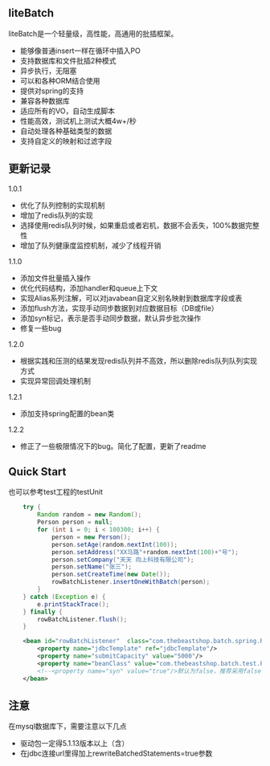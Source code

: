 
## liteBatch
liteBatch是一个轻量级，高性能，高通用的批插框架。

* 能够像普通insert一样在循环中插入PO
* 支持数据库和文件批插2种模式
* 异步执行，无阻塞
* 可以和各种ORM结合使用
* 提供对spring的支持
* 兼容各种数据库
* 适应所有的VO，自动生成脚本
* 性能高效，测试机上测试大概4w+/秒
* 自动处理各种基础类型的数据
* 支持自定义的映射和过滤字段

## 更新记录
1.0.1

* 优化了队列控制的实现机制
* 增加了redis队列的实现
* 选择使用redis队列时候，如果重启或者宕机，数据不会丢失，100%数据完整性
* 增加了队列健康度监控机制，减少了线程开销

1.1.0

* 添加文件批量插入操作
* 优化代码结构，添加handler和queue上下文
* 实现Alias系列注解，可以对javabean自定义别名映射到数据库字段或表
* 添加flush方法，实现手动同步数据到对应数据目标（DB或file）
* 添加syn标记，表示是否手动同步数据，默认异步批次操作
* 修复一些bug

1.2.0

* 根据实践和压测的结果发现redis队列并不高效，所以删除redis队列队列实现方式
* 实现异常回调处理机制

1.2.1

* 添加支持spring配置的bean类

1.2.2

* 修正了一些极限情况下的bug。简化了配置，更新了readme

## Quick Start
也可以参考test工程的testUnit

```java
	try {
		Random random = new Random();
		Person person = null;
		for (int i = 0; i < 100300; i++) {
			person = new Person();
			person.setAge(random.nextInt(100));
			person.setAddress("XX马路"+random.nextInt(100)+"号");
			person.setCompany("天天 向上科技有限公司");
			person.setName("张三");
			person.setCreateTime(new Date());
			rowBatchListener.insertOneWithBatch(person);
		}
	} catch (Exception e) {
		e.printStackTrace();
	} finally {
		rowBatchListener.flush();
	}
```

```xml
	<bean id="rowBatchListener"  class="com.thebeastshop.batch.spring.RowBatchListenerFactoryBean">
		<property name="jdbcTemplate" ref="jdbcTemplate"/>
		<property name="submitCapacity" value="5000"/>
		<property name="beanClass" value="com.thebeastshop.batch.test.Person"/>
		<!--<property name="syn" value="true"/>默认为false，推荐采用false，打开的话，则为同步模式-->
	</bean>
```

## 注意
在mysql数据库下，需要注意以下几点

* 驱动包一定得5.1.13版本以上（含）
* 在jdbc连接url里得加上rewriteBatchedStatements=true参数